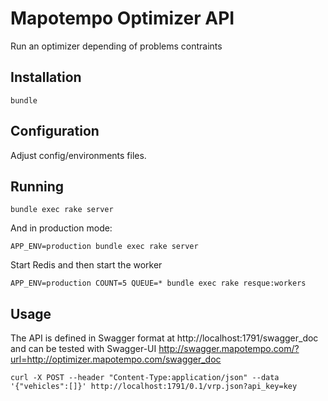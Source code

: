 # Mapotempo Optimizer API

Run an optimizer depending of problems contraints

## Installation

```
bundle
```


## Configuration

Adjust config/environments files.


## Running

```
bundle exec rake server
```

And in production mode:
```
APP_ENV=production bundle exec rake server
```

Start Redis and then start the worker
```
APP_ENV=production COUNT=5 QUEUE=* bundle exec rake resque:workers
```

## Usage

The API is defined in Swagger format at
http://localhost:1791/swagger_doc
and can be tested with Swagger-UI
http://swagger.mapotempo.com/?url=http://optimizer.mapotempo.com/swagger_doc

```
curl -X POST --header "Content-Type:application/json" --data '{"vehicles":[]}' http://localhost:1791/0.1/vrp.json?api_key=key
```
